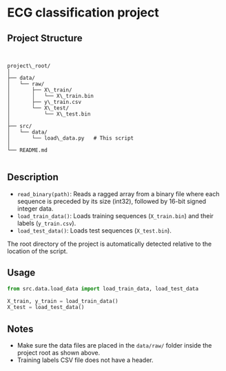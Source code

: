 # ECG classification project

## Project Structure

```


project\_root/
│
├── data/
│   └── raw/
│       ├── X\_train/
│       │   └── X\_train.bin
│       ├── y\_train.csv
│       └── X\_test/
│           └── X\_test.bin
│
├── src/
│   └── data/
│       └── load\_data.py   # This script
│
└── README.md


````

## Description

- `read_binary(path)`: Reads a ragged array from a binary file where each sequence is preceded by its size (int32), followed by 16-bit signed integer data.
- `load_train_data()`: Loads training sequences (`X_train.bin`) and their labels (`y_train.csv`).
- `load_test_data()`: Loads test sequences (`X_test.bin`).

The root directory of the project is automatically detected relative to the location of the script.

## Usage

```python
from src.data.load_data import load_train_data, load_test_data

X_train, y_train = load_train_data()
X_test = load_test_data()
````

## Notes

* Make sure the data files are placed in the `data/raw/` folder inside the project root as shown above.
* Training labels CSV file does not have a header.
